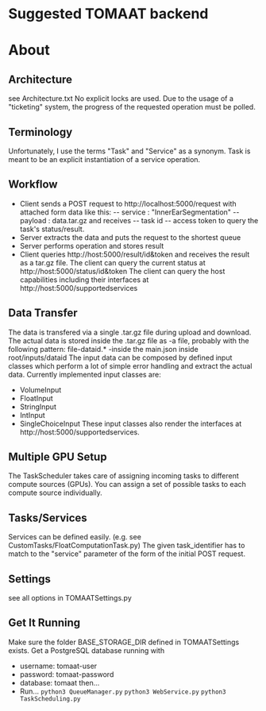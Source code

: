 # Suggested TOMAAT backend

# About

## Architecture
see Architecture.txt
No explicit locks are used.
Due to the usage of a "ticketing" system, the progress of the requested operation must be polled.

## Terminology
Unfortunately, I use the terms "Task" and "Service" as a synonym.
Task is meant to be an explicit instantiation of a service operation.

## Workflow

- Client sends a POST request to http://localhost:5000/request with attached form data like this:
-- service : "InnerEarSegmentation"
-- payload : data.tar.gz
and receives
-- task id
-- access token
to query the task's status/result.
- Server extracts the data and puts the request to the shortest queue
- Server performs operation and stores result
- Client queries http://host:5000/result/id&token and receives the result as a tar.gz file.
The client can query the current status at http://host:5000/status/id&token
The client can query the host capabilities including their interfaces at http://host:5000/supportedservices

## Data Transfer

The data is transfered via a single .tar.gz file during upload and download.
The actual data is stored inside the .tar.gz file as
-a file, probably with the following pattern: file-dataid.*
-inside the main.json inside root/inputs/dataid
The input data can be composed by defined input classes which perform a lot of simple error handling and extract the actual data. Currently implemented input classes are:
- VolumeInput
- FloatInput
- StringInput
- IntInput
- SingleChoiceInput
These input classes also render the interfaces at http://host:5000/supportedservices.

## Multiple GPU Setup

The TaskScheduler takes care of assigning incoming tasks to different compute sources (GPUs).
You can assign a set of possible tasks to each compute source individually.

## Tasks/Services
Services can be defined easily. (e.g. see CustomTasks/FloatComputationTask.py)
The given task_identifier has to match to the "service" parameter of the form of the initial POST request.

## Settings
see all options in TOMAATSettings.py

## Get It Running
Make sure the folder BASE_STORAGE_DIR defined in TOMAATSettings exists.
Get a PostgreSQL database running with
 - username: tomaat-user
 - password: tomaat-password
 - database: tomaat
 then...
- Run...
`python3 QueueManager.py`
`python3 WebService.py`
`python3 TaskScheduling.py`
